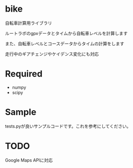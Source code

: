 # bike
自転車計算用ライブラリ

ルートラボのgpxデータとタイムから自転車レベルを計算します

また、自転車レベルとコースデータからタイムの計算をします

走行中のギアチェンジやケイデンス変化にも対応

# Required
* numpy
* scipy

# Sample
tests.pyが良いサンプルコードです。これを参考にしてください。

# TODO
Google Maps APIに対応
